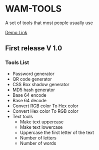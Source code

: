 # WAM-TOOLS
A set of tools that most people usually use

[Demo Link](https://wam-tools.netlify.app/)

## First release V 1.0
### Tools List
- Password generator
- QR code generator
- CSS Box shadow generator
- MD5 hash generator
- Base 64 encode
- Base 64 decode
- Convert RGB color To Hex color
- Convert Hex color To RGB color
- Text tools
    - Make text uppercase
    - Make text lowercase
    - Uppercase the first letter of the text
    - Number of letters
    - Number of words
